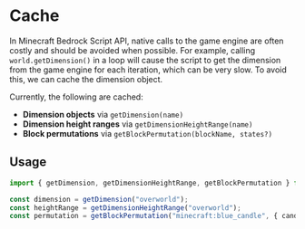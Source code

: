 # Cache

In Minecraft Bedrock Script API, native calls to the game engine are often costly and should be avoided when possible. For example, calling `world.getDimension()` in a loop will cause the script to get the dimension from the game engine for each iteration, which can be very slow. To avoid this, we can cache the dimension object.

Currently, the following are cached:
- **Dimension objects** via `getDimension(name)`
- **Dimension height ranges** via `getDimensionHeightRange(name)`
- **Block permutations** via `getBlockPermutation(blockName, states?)`

## Usage

```typescript
import { getDimension, getDimensionHeightRange, getBlockPermutation } from "@bedrock-oss/bedrock-boost";

const dimension = getDimension("overworld");
const heightRange = getDimensionHeightRange("overworld");
const permutation = getBlockPermutation("minecraft:blue_candle", { candles: 1 });
```